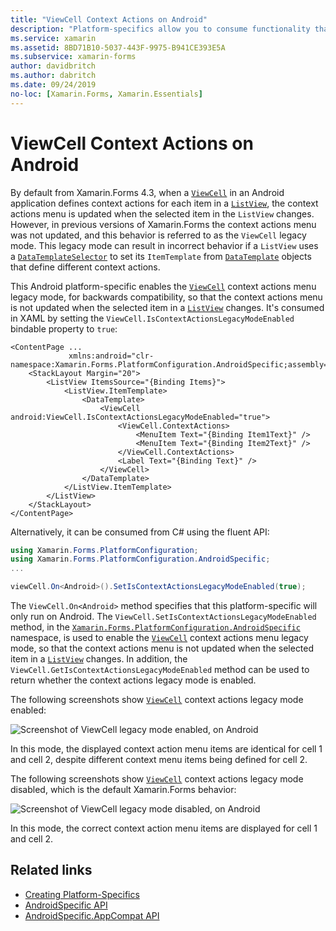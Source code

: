 ```yaml
---
title: "ViewCell Context Actions on Android"
description: "Platform-specifics allow you to consume functionality that's only available on a specific platform, without implementing custom renderers or effects. This article explains how to consume the Android platform-specific that enables ViewCell context actions legacy mode."
ms.service: xamarin
ms.assetid: 8BD71B10-5037-443F-9975-B941CE393E5A
ms.subservice: xamarin-forms
author: davidbritch
ms.author: dabritch
ms.date: 09/24/2019
no-loc: [Xamarin.Forms, Xamarin.Essentials]
---
```


# ViewCell Context Actions on Android

By default from Xamarin.Forms 4.3, when a [`ViewCell`](xref:Xamarin.Forms.ViewCell) in an Android application defines context actions for each item in a [`ListView`](xref:Xamarin.Forms.ListView), the context actions menu is updated when the selected item in the `ListView` changes. However, in previous versions of Xamarin.Forms the context actions menu was not updated, and this behavior is referred to as the `ViewCell` legacy mode. This legacy mode can result in incorrect behavior if a `ListView` uses a [`DataTemplateSelector`](xref:Xamarin.Forms.DataTemplateSelector) to set its `ItemTemplate` from [`DataTemplate`](xref:Xamarin.Forms.DataTemplate) objects that define different context actions.

This Android platform-specific enables the [`ViewCell`](xref:Xamarin.Forms.ViewCell) context actions menu legacy mode, for backwards compatibility, so that the context actions menu is not updated when the selected item in a [`ListView`](xref:Xamarin.Forms.ListView) changes. It's consumed in XAML by setting the `ViewCell.IsContextActionsLegacyModeEnabled` bindable property to `true`:

```xaml
<ContentPage ...
             xmlns:android="clr-namespace:Xamarin.Forms.PlatformConfiguration.AndroidSpecific;assembly=Xamarin.Forms.Core">
    <StackLayout Margin="20">
        <ListView ItemsSource="{Binding Items}">
            <ListView.ItemTemplate>
                <DataTemplate>
                    <ViewCell android:ViewCell.IsContextActionsLegacyModeEnabled="true">
                        <ViewCell.ContextActions>
                            <MenuItem Text="{Binding Item1Text}" />
                            <MenuItem Text="{Binding Item2Text}" />
                        </ViewCell.ContextActions>
                        <Label Text="{Binding Text}" />
                    </ViewCell>
                </DataTemplate>
            </ListView.ItemTemplate>
        </ListView>
    </StackLayout>
</ContentPage>
```

Alternatively, it can be consumed from C# using the fluent API:

```csharp
using Xamarin.Forms.PlatformConfiguration;
using Xamarin.Forms.PlatformConfiguration.AndroidSpecific;
...

viewCell.On<Android>().SetIsContextActionsLegacyModeEnabled(true);
```

The `ViewCell.On<Android>` method specifies that this platform-specific will only run on Android. The `ViewCell.SetIsContextActionsLegacyModeEnabled` method, in the [`Xamarin.Forms.PlatformConfiguration.AndroidSpecific`](xref:Xamarin.Forms.PlatformConfiguration.AndroidSpecific) namespace, is used to enable the [`ViewCell`](xref:Xamarin.Forms.ViewCell) context actions menu legacy mode, so that the context actions menu is not updated when the selected item in a [`ListView`](xref:Xamarin.Forms.ListView) changes. In addition, the `ViewCell.GetIsContextActionsLegacyModeEnabled` method can be used to return whether the context actions legacy mode is enabled.

The following screenshots show [`ViewCell`](xref:Xamarin.Forms.ViewCell) context actions legacy mode enabled:

![Screenshot of ViewCell legacy mode enabled, on Android](viewcell-context-actions-images/legacy-mode-enabled.png "ViewCell legacy mode enabled")

In this mode, the displayed context action menu items are identical for cell 1 and cell 2, despite different context menu items being defined for cell 2.

The following screenshots show [`ViewCell`](xref:Xamarin.Forms.ViewCell) context actions legacy mode disabled, which is the default Xamarin.Forms behavior:

![Screenshot of ViewCell legacy mode disabled, on Android](viewcell-context-actions-images/legacy-mode-disabled.png "ViewCell legacy mode disabled")

In this mode, the correct context action menu items are displayed for cell 1 and cell 2.

## Related links

- [Creating Platform-Specifics](~/xamarin-forms/platform/platform-specifics/index.md#creating-platform-specifics)
- [AndroidSpecific API](xref:Xamarin.Forms.PlatformConfiguration.AndroidSpecific)
- [AndroidSpecific.AppCompat API](xref:Xamarin.Forms.PlatformConfiguration.AndroidSpecific.AppCompat)
